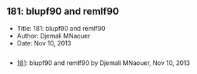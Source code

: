 ## 181: blupf90 and remlf90

- Title: 181: blupf90 and remlf90
- Author: Djemali MNaouer
- Date: Nov 10, 2013

```

```

- [181](0181.md): blupf90 and remlf90 by Djemali MNaouer, Nov 10, 2013
